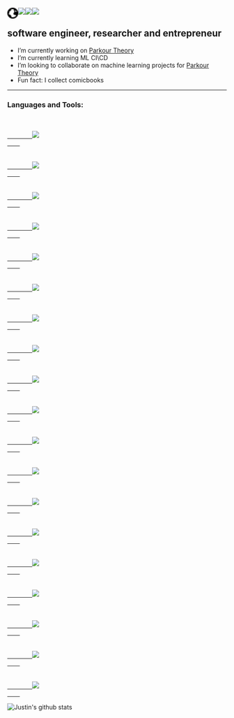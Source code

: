 [<img align="left" height="25" src="https://raw.githubusercontent.com/iconic/open-iconic/master/svg/globe.svg" />][website]
[<img align="left" height="25" src="https://cdn.jsdelivr.net/npm/simple-icons@v3/icons/linkedin.svg" />][linkedin]
[<img align="left" height="25" src="https://cdn.jsdelivr.net/npm/simple-icons@v3/icons/reddit.svg" />][reddit]
[<img align="left" height="25" src="https://cdn.jsdelivr.net/npm/simple-icons@3.6.0/icons/medium.svg" />][medium]

<br />

## software engineer, researcher and entrepreneur
- I’m currently working on [Parkour Theory](http://parkourtheory.com)
- I’m currently learning ML CI\CD
- I’m looking to collaborate on machine learning projects for [Parkour Theory](https://github.com/parkourtheory)
- Fun fact: I collect comicbooks

---

### Languages and Tools:
<code>
	<a href="https://www.python.org/" target="_blank">
		<img height="25" src="https://cdn.jsdelivr.net/npm/simple-icons@v3/icons/python.svg">
	</a>
</code>
<code>
	<a href="https://www.djangoproject.com/" target="_blank">
		<img height="25" src="https://cdn.jsdelivr.net/npm/simple-icons@v3/icons/django.svg">
	</a>
</code>
<code>
	<a href="https://developer.mozilla.org/en-US/docs/Web/Guide/HTML/HTML5" target="_blank">
		<img height="25" src="https://cdn.jsdelivr.net/npm/simple-icons@v3/icons/html5.svg">
	</a>
</code>
<code>
	<a href="https://developer.mozilla.org/en-US/docs/Glossary/CSS" target="_blank">
		<img height="25" src="https://cdn.jsdelivr.net/npm/simple-icons@v3/icons/css3.svg">
	</a>
</code>
<code>
	<a href="https://www.javascript.com/" target="_blank">
		<img height="25" src="https://cdn.jsdelivr.net/npm/simple-icons@v3/icons/javascript.svg">
	</a>
</code>
<code>
	<a href="https://vuejs.org/" target="_blank">
		<img height="25" src="https://cdn.jsdelivr.net/npm/simple-icons@v3/icons/vue-dot-js.svg">
	</a>
</code>
<code>
	<a href="https://nodejs.org/en/" target="_blank">
		<img height="25" src="https://cdn.jsdelivr.net/npm/simple-icons@v3/icons/node-dot-js.svg">
	</a>
</code>
<code>
	<a href="https://www.postman.com/" target="_blank">
		<img height="25" src="https://cdn.jsdelivr.net/npm/simple-icons@v3/icons/postman.svg">
	</a>
</code>
<code>
	<a href="https://www.mongodb.com/" target="_blank">
		<img height="25" src="https://cdn.jsdelivr.net/npm/simple-icons@v3/icons/mongodb.svg">
	</a>
</code>
<code>
	<a href="https://www.mysql.com/" target="_blank">
		<img height="25" src="https://cdn.jsdelivr.net/npm/simple-icons@v3/icons/mysql.svg">
	</a>
</code>
<code>
	<a href="https://git-scm.com/" target="_blank">
		<img height="25" src="https://cdn.jsdelivr.net/npm/simple-icons@v3/icons/git.svg">
	</a>
</code>
<code>
	<a href="https://www.gitkraken.com/" target="_blank">
		<img height="25" src="https://cdn.jsdelivr.net/npm/simple-icons@v3/icons/gitkraken.svg">
	</a>
</code>
<code>
	<a href="https://pytorch.org/" target="_blank">
		<img height="25" src="https://cdn.jsdelivr.net/npm/simple-icons@v3/icons/pytorch.svg" />
	</a>
</code>
<code>
	<a href="https://jupyter.org/" target="_blank">
		<img height="25" src="https://cdn.jsdelivr.net/npm/simple-icons@v3/icons/jupyter.svg" />
	</a>
</code>
<code>
	<a href="https://www.sublimetext.com/" target="_blank">
		<img height="25" src="https://cdn.jsdelivr.net/npm/simple-icons@v3/icons/sublimetext.svg" />
	</a>
</code>
<code>
	<a href="https://ubuntu.com/" target="_blank">
		<img height="25" src="https://cdn.jsdelivr.net/npm/simple-icons@v3/icons/ubuntu.svg">
	</a>
</code>
<code>
	<a href="https://www.centos.org/" target="_blank">
		<img height="25" src="https://cdn.jsdelivr.net/npm/simple-icons@v3/icons/centos.svg">
	</a>
</code>
<code>
	<a href="https://www.docker.com/" target="_blank">
		<img height="25" src="https://cdn.jsdelivr.net/npm/simple-icons@v3/icons/docker.svg">
	</a>
</code>
<code>
	<a href="https://www.digitalocean.com/" target="_blank">
		<img height="25" src="https://cdn.jsdelivr.net/npm/simple-icons@v3/icons/digitalocean.svg">
	</a>
</code>

![Justin's github stats](https://github-readme-stats.vercel.app/api?username=ch3njust1n&show_icons=true&show_icons=true&hide_border=true&count_private=true&include_all_commits=true&title_color=000000&icon_color=000000)

[website]: https://justinchen.io
[linkedin]: https://www.linkedin.com/in/chenjus
[reddit]: https://www.reddit.com/user/ch3njust1n
[medium]: https://medium.com/@ch3njust1n